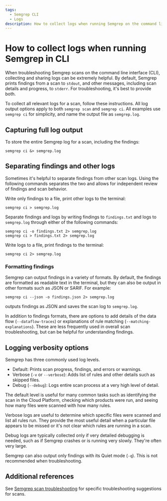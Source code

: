 ```yaml
---
tags:
  - Semgrep CLI
  - Logs
description: How to collect logs when running Semgrep on the command line.
---
```


# How to collect logs when running Semgrep in CLI

When troubleshooting Semgrep scans on the command line interface (CLI), collecting and sharing logs can be extremely helpful. By default, Semgrep prints findings from a scan to `stdout`, and other messages, including scan details and progress, to `stderr`. For troubleshooting, it's best to provide both.

To collect all relevant logs for a scan, follow these instructions. All log output options apply to both `semgrep scan` and `semgrep ci`. All examples use `semgrep ci` for simplicity, and name the output file as `semgrep.log`.

## Capturing full log output

To store the entire Semgrep log for a scan, including the findings:

```
semgrep ci &> semgrep.log
```

## Separating findings and other logs

Sometimes it's helpful to separate findings from other scan logs. Using the following commands separates the two and allows for independent review of findings and scan behavior.

Write only findings to a file, print other logs to the terminal:

```
semgrep ci > semgrep.log
```

Separate findings and logs by writing findings to `findings.txt` and logs to `semgrep.log` through either of the following commands:

```
semgrep ci -o findings.txt 2> semgrep.log
semgrep ci > findings.txt 2> semgrep.log
```

Write logs to a file, print findings to the terminal:

```
semgrep ci 2> semgrep.log
```

### Formatting findings

Semgrep can output findings in a variety of formats. By default, the findings are formatted as readable text in the terminal, but they can also be output in other formats such as JSON or SARIF. For example:

```
semgrep ci --json -o findings.json 2> semgrep.log
```

outputs findings as JSON and saves the scan log to `semgrep.log`.

In addition to findings formats, there are options to add details of the data flow (`--dataflow-traces`) or explanations of rule matching (`--matching-explanations`). These are less frequently used in overall scan troubleshooting, but can be helpful for understanding findings.

## Logging verbosity options

Semgrep has three commonly used log levels.

* Default: Prints scan progress, findings, and errors or warnings.
* Verbose (`-v` or `--verbose`): Adds list of rules and other details such as skipped files.
* Debug (`--debug`): Logs entire scan process at a very high level of detail.

The default level is useful for many common tasks such as identifying the scan in the Cloud Platform, checking which products were run, and seeing how many files were scanned with how many rules. 

Verbose logs are useful to determine which specific files were scanned and list all rules run. They provide the most useful detail when a particular file appears to be missed or it's not clear which rules are running in a scan.

Debug logs are typically collected only if very detailed debugging is needed, such as if Semgrep crashes or is running very slowly. They're often very large. 

Semgrep can also output only findings with its Quiet mode (`-q`). This is not recommended when troubleshooting.

## Additional references

See [Semgrep scan troubleshooting](/docs/kb/semgrep-code/semgrep-scan-troubleshooting) for specific troubleshooting suggestions for scans.

<MoreHelp/>